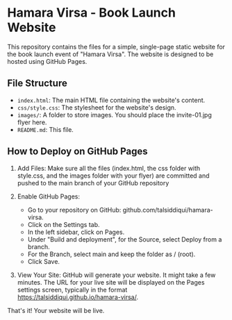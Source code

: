 # Hamara Virsa - Book Launch Website

This repository contains the files for a simple, single-page static website for the book launch event of "Hamara Virsa". The website is designed to be hosted using GitHub Pages.

## File Structure

- `index.html`: The main HTML file containing the website's content.
- `css/style.css`: The stylesheet for the website's design.
- `images/`: A folder to store images. You should place the invite-01.jpg flyer here.
- `README.md`: This file.

## How to Deploy on GitHub Pages

1. Add Files: Make sure all the files (index.html, the css folder with style.css, and the images folder with your flyer) are committed and pushed to the main branch of your GitHub repository

2. Enable GitHub Pages:
    - Go to your repository on GitHub: github.com/talsiddiqui/hamara-virsa.
    - Click on the Settings tab.
    - In the left sidebar, click on Pages.
    - Under "Build and deployment", for the Source, select Deploy from a branch.
    - For the Branch, select main and keep the folder as / (root).
    - Click Save.

3. View Your Site: GitHub will generate your website. It might take a few minutes. The URL for your live site will be displayed on the Pages settings screen, typically in the format https://talsiddiqui.github.io/hamara-virsa/.

That's it! Your website will be live.